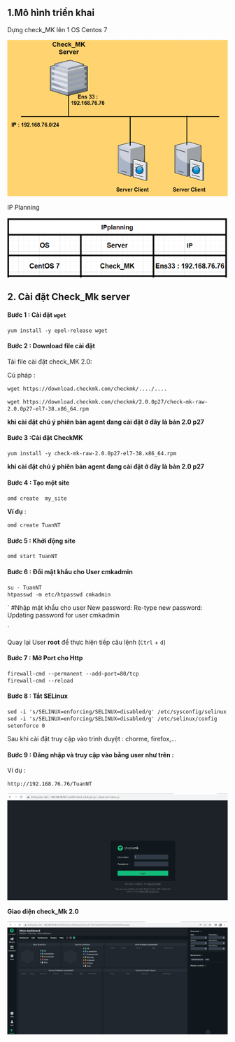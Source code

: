 ## 1.Mô hình triển khai

Dựng check_MK lên 1 OS Centos 7

![](../image/MK_setup_1.png)

IP Planning

![](../image/MK_setup_2.png)

## 2. Cài đặt Check_Mk server

#### Bước 1 : Cài đặt ``wget``

```
yum install -y epel-release wget
```

#### Bước 2 : Download file cài đặt

Tải file cài đặt check_MK 2.0:

Cú pháp :

```
wget https://download.checkmk.com/checkmk/..../....
```

```
wget https://download.checkmk.com/checkmk/2.0.0p27/check-mk-raw-2.0.0p27-el7-38.x86_64.rpm
```
**khi cài đặt chú ý phiên bản agent đang cài đặt ở đây là bản 2.0 p27**

#### Bước 3 :Cài đặt CheckMK

```
yum install -y check-mk-raw-2.0.0p27-el7-38.x86_64.rpm
```
**khi cài đặt chú ý phiên bản agent đang cài đặt ở đây là bản 2.0 p27**

#### Bước 4 : Tạo một site 

`omd create  my_site `

**Ví dụ** :

``` 
omd create TuanNT
```

#### Bước 5 : Khởi động site

```
omd start TuanNT
```

#### Bước 6 : Đổi mật khẩu cho User **cmkadmin**

```
su - TuanNT
htpasswd -m etc/htpasswd cmkadmin
```

`
#Nhập mật khẩu cho user
New password:
Re-type new password:
Updating password for user cmkadmin

`



Quay lại User **root** để thực hiện tiếp câu lệnh (`Ctrl` + `d`)

#### Bước 7 : Mở Port cho Http

```
firewall-cmd --permanent --add-port=80/tcp
firewall-cmd --reload
```

#### Bước 8 : Tắt SELinux

```
sed -i 's/SELINUX=enforcing/SELINUX=disabled/g' /etc/sysconfig/selinux
sed -i 's/SELINUX=enforcing/SELINUX=disabled/g' /etc/selinux/config
setenforce 0
```

Sau khi cài đặt truy cập vào trình duyệt : chorme, firefox,... 


#### Bước 9 : **Đăng nhập và truy cập vào bằng user như trên**  :

Ví dụ : 

```
http://192.168.76.76/TuanNT
```

![](../image/MK_setup_3.png)

**Giao diện check_Mk 2.0**

![](../image/MK_setup_4.png)


